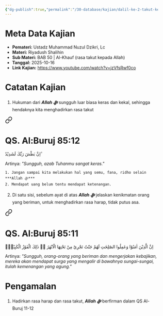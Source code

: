 ```yaml
---
{"dg-publish":true,"permalink":"/30-database/kajian/dalil-ke-2-takut-kepada-allah/","tags":["kajian"]}
---
```





# Meta Data Kajian 
<div><ul class="dataview list-view-ul"><li><span><strong>Pemateri:</strong> Ustadz Muhammad Nuzul Dzikri, Lc</span></li><li><span><strong>Materi:</strong> Riyadush Shalihin</span></li><li><span><strong>Sub Materi:</strong> BAB 50 | Al-Khauf (rasa takut kepada Allah)</span></li><li><span><strong>Tanggal:</strong> 2025-10-16</span></li><li><span><strong>Link Kajian:</strong> <a rel="noopener nofollow" class="external-link" href="https://www.youtube.com/watch?v=jzVfsRwf0co" target="_blank">https://www.youtube.com/watch?v=jzVfsRwf0co</a></span></li></ul></div>

# Catatan Kajian
1. Hukuman dari ***Allah ﷻ*** sungguh luar biasa keras dan kekal, sehingga hendaknya kita menghadirkan rasa takut
<div class="transclusion internal-embed is-loaded"><a class="markdown-embed-link" href="/30-database/al-quran/all-surah/#qs-al-buruj-85-12" aria-label="Open link"><svg xmlns="http://www.w3.org/2000/svg" width="24" height="24" viewBox="0 0 24 24" fill="none" stroke="currentColor" stroke-width="2" stroke-linecap="round" stroke-linejoin="round" class="svg-icon lucide-link"><path d="M10 13a5 5 0 0 0 7.54.54l3-3a5 5 0 0 0-7.07-7.07l-1.72 1.71"></path><path d="M14 11a5 5 0 0 0-7.54-.54l-3 3a5 5 0 0 0 7.07 7.07l1.71-1.71"></path></svg></a><div class="markdown-embed">



# QS. Al:Buruj 85:12
اِنَّ بَطْشَ رَبِّكَ لَشَدِيْدٌ ۗ 

Artinya: *"Sungguh, azab Tuhanmu sangat keras."*



</div></div>

	1. Jangan sampai kita melakukan hal yang semu, fana, ridho selain ***Allah ﷻ*** 
	2. Mendapat uang belum tentu mendapat ketenangan.
2. Di satu sisi, sebelum ayat di atas ***Allah ﷻ*** jelaskan kenikmatan orang yang beriman, untuk menghadirkan rasa harap, tidak putus asa.
<div class="transclusion internal-embed is-loaded"><a class="markdown-embed-link" href="/30-database/al-quran/all-surah/#qs-al-buruj-85-11" aria-label="Open link"><svg xmlns="http://www.w3.org/2000/svg" width="24" height="24" viewBox="0 0 24 24" fill="none" stroke="currentColor" stroke-width="2" stroke-linecap="round" stroke-linejoin="round" class="svg-icon lucide-link"><path d="M10 13a5 5 0 0 0 7.54.54l3-3a5 5 0 0 0-7.07-7.07l-1.72 1.71"></path><path d="M14 11a5 5 0 0 0-7.54-.54l-3 3a5 5 0 0 0 7.07 7.07l1.71-1.71"></path></svg></a><div class="markdown-embed">



# QS. Al:Buruj 85:11
اِنَّ الَّذِيْنَ اٰمَنُوْا وَعَمِلُوا الصّٰلِحٰتِ لَهُمْ جَنّٰتٌ تَجْرِيْ مِنْ تَحْتِهَا الْاَنْهٰرُ ەۗ ذٰلِكَ الْفَوْزُ الْكَبِيْرُۗ

Artinya: *"Sungguh, orang-orang yang beriman dan mengerjakan kebajikan, mereka akan mendapat surga yang mengalir di bawahnya sungai-sungai, itulah kemenangan yang agung."*



</div></div>


# Pengamalan
1. Hadirkan rasa harap dan rasa takut, ***Allah ﷻ*** berfirman dalam QS Al-Buruj 11-12
 
 